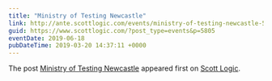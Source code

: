 ```yaml
---
title: "Ministry of Testing Newcastle"
link: http://ante.scottlogic.com/events/ministry-of-testing-newcastle-5/
guid: https://www.scottlogic.com/?post_type=events&p=5805
eventDate: 2019-06-18
pubDateTime: 2019-03-20 14:37:11 +0000
---
```


<p>The post <a rel="nofollow" href="http://ante.scottlogic.com/events/ministry-of-testing-newcastle-5/">Ministry of Testing Newcastle</a> appeared first on <a rel="nofollow" href="http://ante.scottlogic.com">Scott Logic</a>.</p>